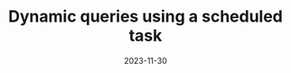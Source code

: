 ---
title: Dynamic queries using a scheduled task
date: 2023-11-30
series:
  - How queries support my Logseq workflow
tags:
  - Logseq
TocOpen: false
draft: true
---